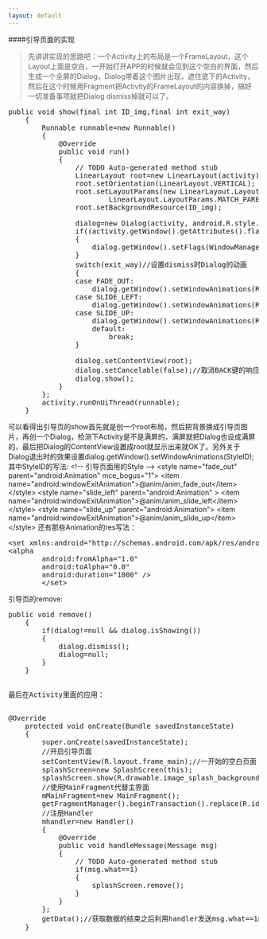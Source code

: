 ```yaml
---
layout: default
---
```

####引导页面的实现
>先讲讲实现的思路吧：一个Activity上的布局是一个FrameLayout，这个Layout上面是空白，一开始打开APP的时候就会见到这个空白的界面，然后生成一个全屏的Dialog，Dialog带着这个图片出现，遮住底下的Activity，然后在这个时候用Fragment把Activity的FrameLayout的内容换掉，搞好一切准备事项就把Dialog dismiss掉就可以了。

<pre>
public void show(final int ID_img,final int exit_way)
	{
		Runnable runnable=new Runnable()
		{
			@Override
			public void run()
			{
				// TODO Auto-generated method stub
				LinearLayout root=new LinearLayout(activity);
				root.setOrientation(LinearLayout.VERTICAL);
				root.setLayoutParams(new LinearLayout.LayoutParams(LinearLayout.LayoutParams.MATCH_PARENT,
						LinearLayout.LayoutParams.MATCH_PARENT));
				root.setBackgroundResource(ID_img);
				
				dialog=new Dialog(activity, android.R.style.Theme_Translucent_NoTitleBar);
				if((activity.getWindow().getAttributes().flags & WindowManager.LayoutParams.FLAG_FULLSCREEN)==WindowManager.LayoutParams.FLAG_FULLSCREEN)
				{
					dialog.getWindow().setFlags(WindowManager.LayoutParams.FLAG_FULLSCREEN, WindowManager.LayoutParams.FLAG_FULLSCREEN);
				}
				switch(exit_way)//设置dismiss时Dialog的动画
				{
				case FADE_OUT:
					dialog.getWindow().setWindowAnimations(R.style.fade_out);break;
				case SLIDE_LEFT:
					dialog.getWindow().setWindowAnimations(R.style.slide_left);break;
				case SLIDE_UP:
					dialog.getWindow().setWindowAnimations(R.style.slide_up);break;
					default:
						break;
				}
				
				dialog.setContentView(root);
				dialog.setCancelable(false);//取消BACK键的响应
				dialog.show();
			}
		};
		activity.runOnUiThread(runnable);
	}
</pre>
可以看得出引导页的show首先就是创一个root布局，然后把背景换成引导页图片，再创一个Dialog，检测下Activity是不是满屏的，满屏就把Dialog也设成满屏的，最后把Dialog的ContentView设置成root就显示出来就OK了。另外关于Dialog退出时的效果设置dialog.getWindow().setWindowAnimations(StyleID);
其中StyleID的写法:
</pre>
	&lt;!-- 引导页面用的Style --&gt;
    &lt;style name="fade_out" parent="android:Animation" mce_bogus="1"&gt;
        &lt;item name="android:windowExitAnimation"&gt;@anim/anim_fade_out&lt;/item&gt;
    &lt;/style&gt;
    &lt;style name="slide_left" parent="android:Animation" &gt;
        &lt;item name="android:windowExitAnimation"&gt;@anim/anim_slide_left&lt;/item&gt;
    &lt;/style&gt;
    &lt;style name="slide_up" parent="android:Animation"&gt;
        &lt;item name="android:windowExitAnimation"&gt;@anim/anim_slide_up&lt;/item&gt;
    &lt;/style&gt;
</pre>
还有那些Animation的res写法：
<pre>
&lt;set xmlns:android="http://schemas.android.com/apk/res/android"&gt;
&lt;alpha
        android:fromAlpha="1.0"
        android:toAlpha="0.0"
        android:duration="1000" /&gt;
        &lt;/set&gt;
</pre>
引导页的remove:

<pre>
public void remove()
	{
		if(dialog!=null && dialog.isShowing())
		{
			dialog.dismiss();
			dialog=null;
		}
	}
<pre>

最后在Activity里面的应用：

<pre>
@Override
	protected void onCreate(Bundle savedInstanceState)
	{
		super.onCreate(savedInstanceState);
		//开启引导页面
		setContentView(R.layout.frame_main);//一开始的空白页面
		splashScreen=new SplashScreen(this);
		splashScreen.show(R.drawable.image_splash_background, SplashScreen.FADE_OUT);
		//使用MainFragment代替主界面
		mMainFragment=new MainFragment();
		getFragmentManager().beginTransaction().replace(R.id.frame_main, mMainFragment).commit();
		//注册Handler
		mhandler=new Handler()
		{
			@Override
			public void handleMessage(Message msg)
			{
				// TODO Auto-generated method stub
				if(msg.what==1)
				{
					splashScreen.remove();
				}
			}
		};
		getData();//获取数据的结束之后利用handler发送msg.what==1的消息告诉handler把引导页dismiss掉
	}
<pre>

